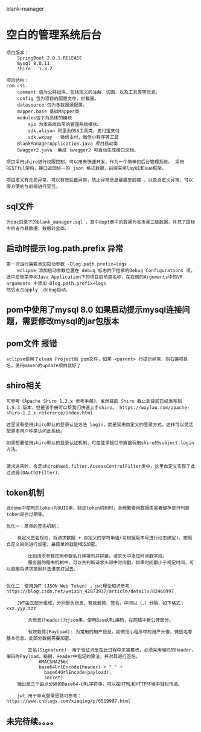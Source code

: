 blank-manager

# 空白的管理系统后台

	项目版本：
		SpringBoot 2.0.1.RELEASE
		mysql 8.0.11
		shiro	1.3.2
		
	项目结构：
	com.csi.
		comment 包为公共组件，包括定义的注解，切面，以及工具类等信息。
		config 包为项目的配置文件，拦截器。
		datasource 包为多数据源配置。
		mapper.base 基础Mapper类
		modules包下为具体的模块
			sys 为本系统自带的管理系统模块。
			sdk.aliyun 阿里云OSS工具类，支付宝支付
			sdk.wxpay	微信支付，微信小程序等工具
		BlankManagerApplication.java 项目启动类	
		Swagger2.java  集成 swagger2 可自动生成接口文档。
		
	项目采用shiro进行权限控制，可以用来快速开发，作为一个简单的后台管理系统。 采用 RESTful架构，接口返回统一的 json 格式数据，前端采用layUI和Vue框架。
	
	项目定义有全局异常，可以有效拦截异常，防止异常信息暴露至前端 ，以及自定义异常，可以很方便的与前端进行交互。

## sql文件
	为doc目录下的blank_manager.sql ，其中dept表中的数据为省市县三级数据，补充了国标中的省市县数据，数据较全面。

## 启动时提示 log.path.prefix 异常

	第一次运行需要添加启动参数 -Dlog.path.prefix=logs
		eclipse 添加启动参数位置在 debug 标志的下拉框的Debug Configurations 项，选中左侧菜单树Java Application下的项目启动类名称，在右侧的Arguments中的VM arguments 中添加-Dlog.path.prefix=logs 
	然后点击apply  debug启动。

## pom中使用了mysql 8.0  如果启动提示mysql连接问题，需要修改mysql的jar包版本

## pom文件 <parent> 报错
	
	eclipse使用了clean Project后 pom文件，如果 <parent> 行提示异常，则右键项目名，使用maven的update项目就好了

## shiro相关

	可参考《Apache Shiro 1.2.x 参考手册》，虽然目前 Shiro 截止到目前已经发布到 1.5.3 版本，但是该手册可以帮我们快速上手shiro。 https://waylau.com/apache-shiro-1.2.x-reference/index.html

	这里没有使用shiro默认的登录认证方法 login，而是采用自定义的登录方式，这样可以灵活配置多用户种类访问此系统。
	
	如果想要使用shiro默认的登录认证机制，可在登录接口中直接调用shiro的subject.login 方法。
	
	
	请求进来时，会走shiro的web.filter.AccessControlFilter类中，这里自定义实现了此过滤器(OAuth2Filter)，
	
## token机制
	此demo中使用的token为UUID串，验证token机制时，会频繁查询数据库或者缓存进行判断token是否过期等。
	
	优化一：简单的签名机制：
		
		自定义签名规则，将请求数据 + 自定义的字符串值(可根据版本号进行动态绑定)，按照自定义规则进行加密，最简单的就是MD5加密。
		
			比如请求参数按照参数名升序排列并拼接，请求头中添加时间戳字段。
			服务器的路由机制中，可以先判断请求头部中时间戳，如果时间戳小于规定时间，可以直接将请求按照非法请求打回去。
		
	
	优化二：使用JWT (JSON Web Token) ，jwt理论知识参考：https://blog.csdn.net/weixin_42873937/article/details/82460997
	
		JWT由三部分组成，分别是头信息、有效载荷、签名，中间以（.）分隔，如下格式：xxx.yyy.zzz
			
			头信息(header)为json串，使用BaseURL编码，在网络中是公开部分。
			
			有效载荷(Payload): 为常用的用户信息，如微信小程序中的用户头像，微信名等基本信息。此部分数据需要加密。
			
			签名(Signature): 用于验证消息在此过程中未被篡改，必须采用编码的Header，编码的Payload，秘钥，Header中指定的算法，并对其进行签名。
				HMACSHA256(
				base64UrlEncode(header) + "." +
				  base64UrlEncode(payload),
				  secret)
		输出是三个由点分隔的Base64-URL字符串，可以在HTML和HTTP环境中轻松传递。
		
		jwt 用于单点登录思路可参考：https://www.cnblogs.com/xieqing/p/6519907.html
		
## 未完待续。。。。
